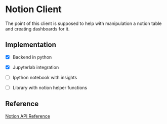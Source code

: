 # Notion Client

The point of this client is supposed to help with manipulation a notion table and creating dashboards for it. 

## Implementation

- [x] Backend in python
- [x] Jupyterlab integration
- [ ] Ipython notebook with insights
- [ ] Library with notion helper functions


## Reference
[Notion API Reference](https://developers.notion.com/reference/database)

